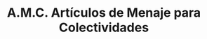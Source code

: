 ---
title: "A.M.C. Artículos de Menaje para Colectividades"
url: /zaragoza/a-m-c-articulos-de-menaje-para-colectividades/
shop: mayorista
---